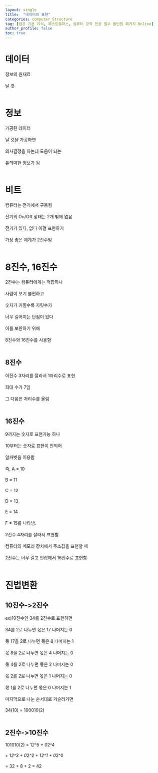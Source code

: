 ```yaml
---
layout: single
title:  "데이터의 표현"
categories: computer_Structure
tag: [컴공 기본 지식, 패스트캠퍼스, 컴퓨터 공학 전공 필수 올인원 패키지 Online]
author_profile: false
toc: true
---
```


# 데이터
정보의 원재료<br><br>
날 것<br><br>

# 정보
가공된 데이터<br><br>
날 것을 가공하면<br><br>
의사결정을 하는데 도움이 되는<br><br>
유의미한 정보가 됨<br><br>

# 비트
컴퓨터는 전기에서 구동됨<br><br>
전기의 On/Off 상태는 2개 밖에 없음<br><br>
전기가 있다, 없다 이걸 표현하기<br><br>
가장 좋은 체계가 2진수임<br><br>

# 8진수, 16진수
2진수는 컴퓨터에게는 적합하나<br><br>
사람이 보기 불편하고<br><br>
숫자가 커질수록 자릿수가<br><br>
너무 길어지는 단점이 있다<br><br>
이를 보완하기 위해<br><br>
8진수와 16진수를 사용함<br><br>

## 8진수
이진수 3자리를 잘라서 1자리수로 표현<br><br>
최대 수가 7임<br><br>
그 다음은 자리수를 올림<br><br>

## 16진수
9까지는 숫자로 표현가능 하나<br><br>
10부터는 숫자로 표현이 안되어<br><br>
알파벳을 이용함<br><br>
즉, A = 10<br><br>
B = 11<br><br>
C = 12<br><br>
D = 13<br><br>
E = 14<br><br>
F = 15를 나타냄.<br><br>
2진수 4자리를 잘라서 표현함<br><br>
컴퓨터의 메모리 장치에서 주소값을 표현할 때<br><br>
2진수는 너무 길고 번잡해서 16진수로 표현함<br><br>

# 진법변환
## 10진수->2진수
ex)10진수인 34를 2진수로 표현하면<br><br>
34를 2로 나누면 몫은 17 나머지는 0<br><br>
몫 17을 2로 나누면 몫은 8 나머지는 1<br><br>
몫 8을 2로 나누면 몫은 4 나머지는 0<br><br>
몫 4를 2로 나누면 몫은 2 나머지는 0<br><br>
몫 2를 2로 나누면 몫은 1 나머지는 0<br><br>
몫 1을 2로 나누면 몫은 0 나머지는 1<br><br>
마지막으로 나눈 순서대로 거슬러가면<br><br>
34(10) = 100010(2)<br><br>

## 2진수->10진수
101010(2) = 1*2^5 + 0*2^4<br><br> + 1*2^3 + 0*2^2 + 1*2^1 + 0*2^0<br><br>
= 32 + 8 + 2 = 42<br><br>


